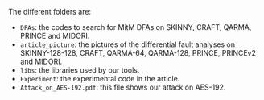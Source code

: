 The different folders are:

- `DFAs`: the codes to search for MitM DFAs on SKINNY, CRAFT, QARMA, PRINCE and MIDORI.
- `article_picture`: the pictures of the differential fault analyses on SKINNY-128-128, CRAFT, QARMA-64, QARMA-128, PRINCE, PRINCEv2 and MIDORI.
- `libs`: the libraries used by our tools.
- `Experiment`: the experimental code in the article.
- `Attack_on_AES-192.pdf`: this file shows our attack on AES-192.
